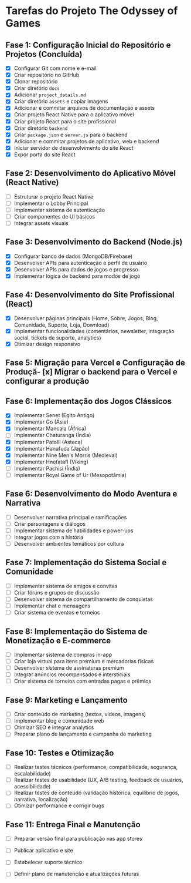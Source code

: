 # Tarefas do Projeto The Odyssey of Games

## Fase 1: Configuração Inicial do Repositório e Projetos (Concluída)
- [x] Configurar Git com nome e e-mail
- [x] Criar repositório no GitHub
- [x] Clonar repositório
- [x] Criar diretório `docs`
- [x] Adicionar `project_details.md`
- [x] Criar diretório `assets` e copiar imagens
- [x] Adicionar e commitar arquivos de documentação e assets
- [x] Criar projeto React Native para o aplicativo móvel
- [x] Criar projeto React para o site profissional
- [x] Criar diretório `backend`
- [x] Criar `package.json` e `server.js` para o backend
- [x] Adicionar e commitar projetos de aplicativo, web e backend
- [x] Iniciar servidor de desenvolvimento do site React
- [x] Expor porta do site React

## Fase 2: Desenvolvimento do Aplicativo Móvel (React Native)
- [ ] Estruturar o projeto React Native
- [ ] Implementar o Lobby Principal
- [ ] Implementar sistema de autenticação
- [ ] Criar componentes de UI básicos
- [ ] Integrar assets visuais

## Fase 3: Desenvolvimento do Backend (Node.js)
- [x] Configurar banco de dados (MongoDB/Firebase)
- [x] Desenvolver APIs para autenticação e perfil de usuário
- [x] Desenvolver APIs para dados de jogos e progresso
- [x] Implementar lógica de backend para modos de jogo

## Fase 4: Desenvolvimento do Site Profissional (React)
- [x] Desenvolver páginas principais (Home, Sobre, Jogos, Blog, Comunidade, Suporte, Loja, Download)
- [x] Implementar funcionalidades (comentários, newsletter, integração social, tickets de suporte, analytics)
- [x] Otimizar design responsivo

## Fase 5: Migração para Vercel e Configuração de Produçã- [x] Migrar o backend para o Vercel e configurar a produção
## Fase 6: Implementação dos Jogos Clássicos
- [x] Implementar Senet (Egito Antigo)
- [x] Implementar Go (Ásia)
- [x] Implementar Mancala (África)
- [ ] Implementar Chaturanga (Índia)
- [x] Implementar Patolli (Asteca)
- [x] Implementar Hanafuda (Japão)
- [x] Implementar Nine Men's Morris (Medieval)
- [x] Implementar Hnefatafl (Viking)
- [ ] Implementar Pachisi (Índia)
- [ ] Implementar Royal Game of Ur (Mesopotâmia)

## Fase 6: Desenvolvimento do Modo Aventura e Narrativa
- [ ] Desenvolver narrativa principal e ramificações
- [ ] Criar personagens e diálogos
- [ ] Implementar sistema de habilidades e power-ups
- [ ] Integrar jogos com a história
- [ ] Desenvolver ambientes temáticos por cultura

## Fase 7: Implementação do Sistema Social e Comunidade
- [ ] Implementar sistema de amigos e convites
- [ ] Criar fóruns e grupos de discussão
- [ ] Desenvolver sistema de compartilhamento de conquistas
- [ ] Implementar chat e mensagens
- [ ] Criar sistema de eventos e torneios

## Fase 8: Implementação do Sistema de Monetização e E-commerce
- [ ] Implementar sistema de compras in-app
- [ ] Criar loja virtual para itens premium e mercadorias físicas
- [ ] Desenvolver sistema de assinaturas premium
- [ ] Integrar anúncios recompensados e intersticiais
- [ ] Criar sistema de torneios com entradas pagas e prêmios

## Fase 9: Marketing e Lançamento
- [ ] Criar conteúdo de marketing (textos, vídeos, imagens)
- [ ] Implementar blog e comunidade web
- [ ] Otimizar SEO e integrar analytics
- [ ] Preparar plano de lançamento e campanha de marketing

## Fase 10: Testes e Otimização
- [ ] Realizar testes técnicos (performance, compatibilidade, segurança, escalabilidade)
- [ ] Realizar testes de usabilidade (UX, A/B testing, feedback de usuários, acessibilidade)
- [ ] Realizar testes de conteúdo (validação histórica, equilíbrio de jogos, narrativa, localização)
- [ ] Otimizar performance e corrigir bugs

## Fase 11: Entrega Final e Manutenção
- [ ] Preparar versão final para publicação nas app stores
- [ ] Publicar aplicativo e site
- [ ] Estabelecer suporte técnico
- [ ] Definir plano de manutenção e atualizações futuras


